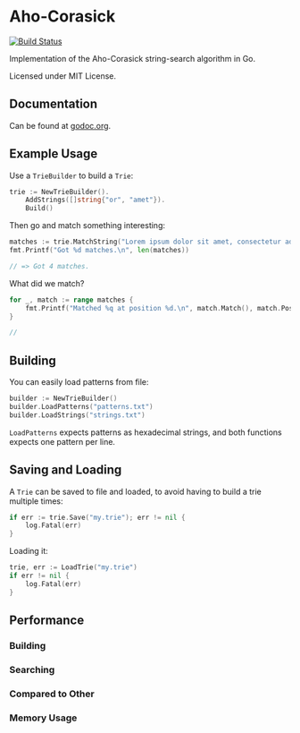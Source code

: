 # Aho-Corasick

[![Build Status](https://travis-ci.com/BobuSumisu/aho-corasick.svg?token=eGRFn5xdQ7p9yby3GVvc&branch=master)](https://travis-ci.com/BobuSumisu/aho-corasick)

Implementation of the Aho-Corasick string-search algorithm in Go.

Licensed under MIT License.

## Documentation

Can be found at [godoc.org](https://godoc.org/github.com/BobuSumisu/aho-corasick).

## Example Usage

Use a `TrieBuilder` to build a `Trie`:

```go
trie := NewTrieBuilder().
    AddStrings([]string{"or", "amet"}).
    Build()
```

Then go and match something interesting:

```go
matches := trie.MatchString("Lorem ipsum dolor sit amet, consectetur adipiscing elit.")
fmt.Printf("Got %d matches.\n", len(matches))

// => Got 4 matches.
```

What did we match?

```go
for _, match := range matches {
    fmt.Printf("Matched %q at position %d.\n", match.Match(), match.Pos())
}

//
```

## Building

You can easily load patterns from file:

```go
builder := NewTrieBuilder()
builder.LoadPatterns("patterns.txt")
builder.LoadStrings("strings.txt")
```

`LoadPatterns` expects patterns as hexadecimal strings, and both functions expects one
pattern per line.

## Saving and Loading

A `Trie` can be saved to file and loaded, to avoid having to build a trie multiple times:

```go
if err := trie.Save("my.trie"); err != nil {
    log.Fatal(err)
}
```

Loading it:

```go
trie, err := LoadTrie("my.trie")
if err != nil {
    log.Fatal(err)
}
```

## Performance

### Building

### Searching

### Compared to Other

### Memory Usage
